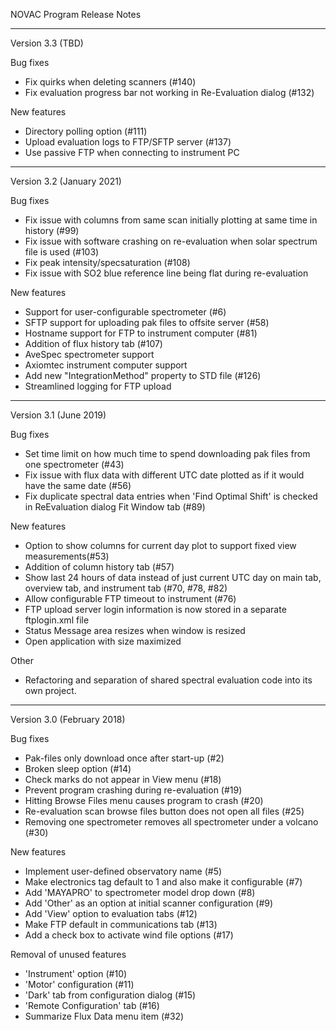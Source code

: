 NOVAC Program Release Notes

-----------------------------------------------------
Version 3.3 (TBD)

Bug fixes
* Fix quirks when deleting scanners (#140)
* Fix evaluation progress bar not working in Re-Evaluation dialog (#132)

New features
* Directory polling option (#111)
* Upload evaluation logs to FTP/SFTP server (#137)
* Use passive FTP when connecting to instrument PC

-----------------------------------------------------
Version 3.2 (January 2021)

Bug fixes
* Fix issue with columns from same scan initially plotting at same time in history (#99)
* Fix issue with software crashing on re-evaluation when solar spectrum file is used (#103)
* Fix peak intensity/specsaturation (#108)
* Fix issue with SO2 blue reference line being flat during re-evaluation

New features
* Support for user-configurable spectrometer (#6)
* SFTP support for uploading pak files to offsite server (#58)
* Hostname support for FTP to instrument computer (#81)
* Addition of flux history tab (#107)
* AveSpec spectrometer support
* Axiomtec instrument computer support
* Add new "IntegrationMethod" property to STD file (#126)
* Streamlined logging for FTP upload

-----------------------------------------------------

Version 3.1 (June 2019)

Bug fixes
* Set time limit on how much time to spend downloading pak files from one spectrometer (#43)
* Fix issue with flux data with different UTC date plotted as if it would have the same date (#56)
* Fix duplicate spectral data entries when 'Find Optimal Shift' is checked in ReEvaluation dialog Fit Window tab (#89)

New features
* Option to show columns for current day plot to support fixed view measurements(#53)
* Addition of column history tab (#57)
* Show last 24 hours of data instead of just current UTC day on main tab, overview tab, and instrument tab (#70, #78, #82)
* Allow configurable FTP timeout to instrument (#76)
* FTP upload server login information is now stored in a separate ftplogin.xml file
* Status Message area resizes when window is resized
* Open application with size maximized

Other
* Refactoring and separation of shared spectral evaluation code into its own project.

-----------------------------------------------------
Version 3.0 (February 2018)

Bug fixes
* Pak-files only download once after start-up (#2)
* Broken sleep option (#14)
* Check marks do not appear in View menu (#18)
* Prevent program crashing during re-evaluation (#19)
* Hitting Browse Files menu causes program to crash (#20)
* Re-evaluation scan browse files button does not open all files (#25)
* Removing one spectrometer removes all spectrometer under a volcano (#30)

New features
* Implement user-defined observatory name (#5)
* Make electronics tag default to 1 and also make it configurable (#7)
* Add 'MAYAPRO' to spectrometer model drop down (#8)
* Add 'Other' as an option at initial scanner configuration (#9)
* Add 'View' option to evaluation tabs (#12)
* Make FTP default in communications tab (#13)
* Add a check box to activate wind file options (#17)

Removal of unused features
* 'Instrument' option (#10)
* 'Motor' configuration (#11)
* 'Dark' tab from configuration dialog (#15)
* 'Remote Configuration' tab (#16)
* Summarize Flux Data menu item (#32)



